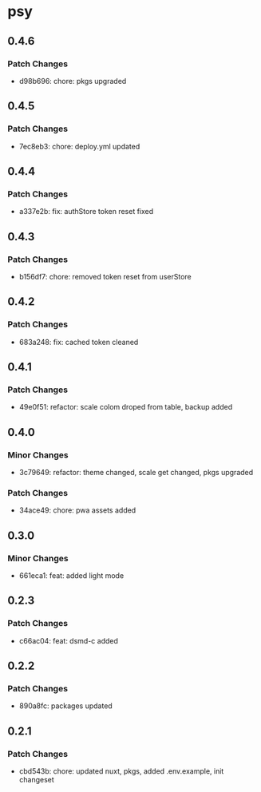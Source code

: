 # psy

## 0.4.6

### Patch Changes

- d98b696: chore: pkgs upgraded

## 0.4.5

### Patch Changes

- 7ec8eb3: chore: deploy.yml updated

## 0.4.4

### Patch Changes

- a337e2b: fix: authStore token reset fixed

## 0.4.3

### Patch Changes

- b156df7: chore: removed token reset from userStore

## 0.4.2

### Patch Changes

- 683a248: fix: cached token cleaned

## 0.4.1

### Patch Changes

- 49e0f51: refactor: scale colom droped from table, backup added

## 0.4.0

### Minor Changes

- 3c79649: refactor: theme changed, scale get changed, pkgs upgraded

### Patch Changes

- 34ace49: chore: pwa assets added

## 0.3.0

### Minor Changes

- 661eca1: feat: added light mode

## 0.2.3

### Patch Changes

- c66ac04: feat: dsmd-c added

## 0.2.2

### Patch Changes

- 890a8fc: packages updated

## 0.2.1

### Patch Changes

- cbd543b: chore: updated nuxt, pkgs, added .env.example, init changeset
